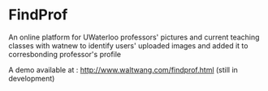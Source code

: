 # FindProf
An online platform for UWaterloo professors' pictures and current teaching classes with watnew to identify users' uploaded images and added it to corresbonding professor's profile

A demo available at : http://www.waltwang.com/findprof.html (still in development)
